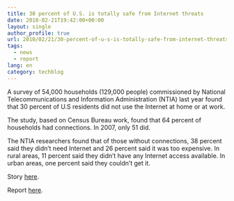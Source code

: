 ```yaml
---
title: 30 percent of U.S. is totally safe from Internet threats
date: 2010-02-21T19:42:00+00:00
layout: single
author_profile: true
url: 2010/02/21/30-percent-of-u-s-is-totally-safe-from-internet-threats/
tags:
  - news
  - report
lang: en
category: techblog
---
```

A survey of 54,000 households (129,000 people) commissioned by National Telecommunications and Information Administration (NTIA) last year found that 30 percent of U.S residents did not use the Internet at home or at work.

The study, based on Census Bureau work, found that 64 percent of households had connections. In 2007, only 51 did.

The NTIA researchers found that of those without connections, 38 percent said they didn’t need Internet and 26 percent said it was too expensive. In rural areas, 11 percent said they didn’t have any Internet access available. In urban areas, one percent said they couldn’t get it.

Story [here](http://www.broadcastingcable.com/article/449308-NTIA_Almost_a_Third_of_U_S_Does_Not_Use_Internet.php).

Report [here](http://www.broadcastingcable.com/common/jumplink.php?target=http%3A%2F%2Fwww.ntia.doc.gov%2Freports%2F2010%2FNTIA_internet_use_report_Feb2010.pdf).
